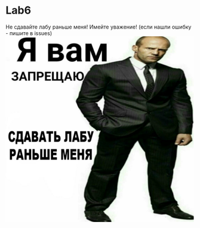 # Lab6
Не сдавайте лабу раньше меня! Имейте уважение! (если нашли ошибку - пишите в issues)
![Не надо воровать код](https://github.com/Dvaderfun/Lab6/blob/master/laba_moya.jpg)
